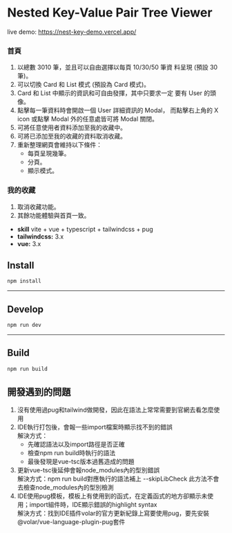 # Nested Key-Value Pair Tree Viewer

live demo: https://nest-key-demo.vercel.app/

### 首頁
1. 以總數 3010 筆，並且可以自由選擇以每頁 10/30/50 筆資
料呈現 (預設 30 筆)。
2. 可以切換 Card 和 List 模式 (預設為 Card 模式)。
3. Card 和 List 中顯示的資訊和可自由發揮，其中只要求一定
要有 User 的頭像。
4. 點擊每一筆資料時會開啟一個 User 詳細資訊的 Modal，
而點擊右上角的 X icon 或點擊 Modal 外的任意處皆可將
Modal 關閉。
5. 可將任意使用者資料添加至我的收藏中。
6. 可將已添加至我的收藏的資料取消收藏。
7. 重新整理網頁會維持以下條件：
      - 每頁呈現幾筆。
      - 分頁。
      - 顯示模式。

### 我的收藏
1. 取消收藏功能。
2. 其餘功能體驗與首頁一致。

- **skill** vite + vue + typescript + tailwindcss + pug
- **tailwindcss:** 3.x
- **vue:** 3.x



## Install
```bash
npm install
```
---
## Develop
```bash
npm run dev
```
---
## Build
```bash
npm run build
```

## 開發遇到的問題

1. 沒有使用過pug和tailwind做開發，因此在語法上常常需要到官網去看怎麼使用
2. IDE執行打包後，會報一些import檔案時顯示找不到的錯誤  
  解決方式：
    - 先確認語法以及import路徑是否正確
    - 檢查npm run build時執行的語法
    - 最後發現是vue-tsc版本過舊造成的問題
3. 更新vue-tsc後延伸會報node_modules內的型別錯誤  
解決方式：npm run build對應執行的語法補上 --skipLibCheck 此方法不會去檢查node_modules內的型別檢測
4. IDE使用pug模板，模板上有使用到的函式，在定義函式的地方卻顯示未使用；import組件時，IDE顯示錯誤的highlight syntax  
解決方式：找到IDE插件volar的官方更新紀錄上寫要使用pug，要先安裝@volar/vue-language-plugin-pug套件
